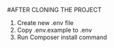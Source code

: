 #AFTER CLONING THE PROJECT 
1. Create new .env file 
2. Copy .env.example to .env
3. Run Composer install command
